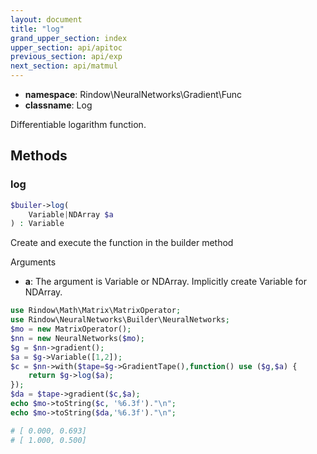 ```yaml
---
layout: document
title: "log"
grand_upper_section: index
upper_section: api/apitoc
previous_section: api/exp
next_section: api/matmul
---
```


- **namespace**: Rindow\NeuralNetworks\Gradient\Func
- **classname**: Log

Differentiable logarithm function.

Methods
-------

### log
```php
$builer->log(
    Variable|NDArray $a
) : Variable
```
Create and execute the function in the builder method

Arguments

- **a**: The argument is Variable or NDArray. Implicitly create Variable for NDArray.


```php
use Rindow\Math\Matrix\MatrixOperator;
use Rindow\NeuralNetworks\Builder\NeuralNetworks;
$mo = new MatrixOperator();
$nn = new NeuralNetworks($mo);
$g = $nn->gradient();
$a = $g->Variable([1,2]);
$c = $nn->with($tape=$g->GradientTape(),function() use ($g,$a) {
    return $g->log($a);
});
$da = $tape->gradient($c,$a);
echo $mo->toString($c, '%6.3f')."\n";
echo $mo->toString($da,'%6.3f')."\n";

# [ 0.000, 0.693]
# [ 1.000, 0.500]

```
